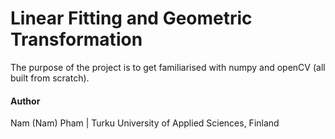 # Linear Fitting and Geometric Transformation
The purpose of the project is to get familiarised with numpy and openCV (all built from scratch).


#### Author
Nam (Nam) Pham | Turku University of Applied Sciences, Finland